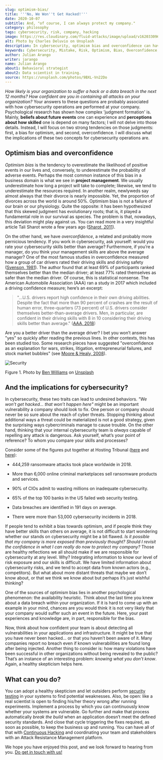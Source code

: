 ```yaml
---
slug: optimism-bias/
title: '''No, We Won''t Get Hacked!'''
date: 2020-10-07
subtitle: And, "of course, I can always protect my company."
category: philosophy
tags: cybersecurity, risk, company, hacking
image: https://res.cloudinary.com/fluid-attacks/image/upload/v1620330962/blog/optimism-bias/cover_or7kk2.webp
alt: Photo by Charles Deluvio on Unsplash
description: In cybersecurity, optimism bias and overconfidence can have pervasive consequences. I discuss them in this post.
keywords: Cybersecurity, Mistake, Risk, Optimism, Bias, Overconfidence, Ethical Hacking, Pentesting
author: Julian Arango
writer: jarango
name: Julian Arango
about1: Behavioral strategist
about2: Data scientist in training.
source: https://unsplash.com/photos/9BXL-Vn22Do
---
```


*How likely is your organization to suffer a hack or a data breach in
the next 12 months? How confident are you in containing all attacks on
your organization?* Your answers to these questions are probably
associated with how cybersecurity operations are performed at your
company. Psychological research has shown how complex 'judgment
formation' is. Mainly, **beliefs about future events** one can
experience and **perceptions about how skilled** one is depend on many
factors; I will not delve into those details. Instead, I will focus on
two strong tendencies on those judgments: first, a bias for optimism,
and second, overconfidence. I will discuss what the implications of
these two concepts for cybersecurity operations are.

## Optimism bias and overconfidence

*Optimism bias* is the tendency to overestimate the likelihood of
positive events in our lives and, conversely, to underestimate the
probability of adverse events. Perhaps the most common instance of this
bias in a business domain is what we see in **project management**. We
usually underestimate how long a project will take to complete;
likewise, we tend to underestimate the resources required. In another
realm, newlyweds say almost always that their divorce is nearly
impossible. Yet, the proportion of divorces across the world is around
50%. Optimism bias is not a failure of our brain or our physiology.
Quite the opposite: it has been hypothesized that this skewed judgment
has evolutionary roots; that is, it played a fundamental role in our
survival as species. The problem is that, nowadays, this deviation might
play against us. You can read more in a very insightful article Tali
Sharot wrote a few years ago
([Sharot, 2011](https://www.sciencedirect.com/science/article/pii/S0960982211011912)).

On the other hand, we have *overconfidence*, a related and probably more
pernicious tendency. If you work in cybersecurity, ask yourself: would
you rate your cybersecurity skills better than average? Furthermore, if
you’re a manager, do you think your management skills are above the
average manager? One of the most famous studies in overconfidence
measured how a group of car drivers rated their driving skills and
driving safety
([Svenson, 1981](https://www.gwern.net/docs/psychology/1981-svenson.pdf)).
The author found that at least 69% of participants ranked themselves
better than the median driver; at least 77% rated themselves as safer
than the median driver. Of course, this is statistical nonsense. The
American Automobile Association (AAA) ran a study in 2017 which included
a driving confidence measure; here’s an excerpt:

> "…​U.S. drivers report high confidence in their own driving abilities.
> Despite the fact that more than 90 percent of crashes are the result
> of human error, three-quarters (73 percent) of U.S. drivers consider
> themselves better-than-average drivers. Men, in particular, are
> confident in their driving skills with 8 in 10 considering their
> driving skills better than average."
> ([AAA, 2018](https://newsroom.aaa.com/2018/01/americans-willing-ride-fully-self-driving-cars/))

Are you a better driver than the average driver? I bet you won’t answer
"yes" so quickly after reading the previous lines. In other contexts,
this has been studied too. Some research pieces have suggested
"overconfidence as an explanation for wars, strikes, litigation,
entrepreneurial failures, and stock market bubbles" (see [Moore &
Healy, 2008](https://www.asc.ohio-state.edu/economics/healy/papers/Moore_Healy-TroubleWithOverconfidence.pdf)).

<div class="imgblock">

![Security](https://res.cloudinary.com/fluid-attacks/image/upload/v1620330960/blog/optimism-bias/security_e9c03q.webp)

<div class="title">

Figure 1. Photo by [Ben
Williams](https://unsplash.com/@d_one?utm_source=unsplash&utm_medium=referral&utm_content=creditCopyText)
on [Unsplash](https://unsplash.com/s/photos/animal-security?utm_source=unsplash&utm_medium=referral&utm_content=creditCopyText)

</div>

</div>

## And the implications for cybersecurity?

In cybersecurity, these two traits can lead to undesired behaviors. *"We
won’t get hacked… that won’t happen here"* might be an important
vulnerability a company should look to fix. One person or company should
never be so sure about the reach of cyber threats. Stopping thinking
about additional ways a threat could be materialized is not a good
strategy, given the surprising ways cybercriminals manage to cause
trouble. On the other hand, thinking that your internal cybersecurity
team is *always* capable of repelling any attack is dangerous. Ask
yourself, what’s your point of reference? To whom you compare your
skills and processes?

<div>
<cta-banner
buttontxt="Read more"
link="/solutions/security-testing/"
title="Get started with Fluid Attacks' Security Testing solution right now"
/>
</div>

Consider some of the figures put together at Hosting Tribunal
([here](https://hostingtribunal.com/blog/hacking-statistics/#gref) and
[here](https://hostingtribunal.com/blog/cybersecurity-statistics/)):

- 444,259 ransomware attacks took place worldwide in 2018.

- More than 6,000 online criminal marketplaces sell ransomware
  products and services.

- 90% of CIOs admit to wasting millions on inadequate cybersecurity.

- 65% of the top 100 banks in the US failed web security testing.

- Data breaches are identified in 191 days on average.

- There were more than 53,000 cybersecurity incidents in 2018.

If people tend to exhibit a bias towards optimism, and if people think
they have better skills than others on average, it is not difficult to
start wondering whether our stands on cybersecurity might be a bit
flawed. *Is it possible that my company is more exposed than previously
thought?* *Should I revisit the confidence in what I can really do now
to protect my company?* Those are healthy reflections we all should make
if we are responsible for cybersecurity at any level. Why? Integrating
information to know our level of risk exposure and our skills is
difficult. We have limited information about cybersecurity risks, and we
tend to accept data from known actors (e.g., competitors). But what
about more distant threats that maybe we don’t know about, or that we
think we know about but perhaps it’s just wishful thinking?

One of the sources of optimism bias lies in another psychological
phenomenon: the availability heuristic. Think about the last time you
knew about a data breach within your organization. If it is hard to come
up with an example in your mind, chances are you would think it is not
very likely that your company would suffer such an event in the future.
Here, your past experiences and knowledge are, in part, responsible for
the bias.

Now, think about how confident your team is about detecting all
vulnerabilities in your applications and infrastructure. It might be
true that you have never been hacked…​ or that you haven’t been aware of
it. Many companies report no breach even if known vulnerabilities are
found long after being injected. Another thing to consider is: how many
violations have been successful in other organizations without being
revealed to the public? That’s an instance of an interesting problem:
*knowing what you don’t know*. Again, a healthy skepticism helps here.

## What can you do?

You can adopt a healthy skepticism and let outsiders
perform [security testing](../../security-testing/) in your systems
to find potential weaknesses. Also, be open: like a real scientist is
open to finding his/her theory wrong after running experiments.
Implement a process by which you can continuously know whether your
systems are vulnerable. Go further and make that process automatically
*break the build* when an application doesn’t meet the defined security
standards. And close that cycle triggering the fixes required, as soon
as possible, to keep the business up and running. You can have all of
that with [Continuous Hacking](../../services/continuous-hacking/) and
coordinating your team and stakeholders with an
Attack Resistance Management platform.

We hope you have enjoyed this post, and we look forward to hearing from
you. [Do get in touch with us\!](../../contact-us/)
